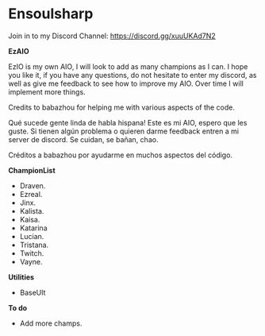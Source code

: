 # Ensoulsharp

Join in to my Discord Channel: https://discord.gg/xuuUKAd7N2

**EzAIO**

EzIO is my own AIO, I will look to add as many champions as I can. I hope you like it, if you have any questions, do not hesitate to enter my discord, as well as give me feedback to see how to improve my AIO.
Over time I will implement more things.

Credits to babazhou for helping me with various aspects of the code.

Qué sucede gente linda de habla hispana! Este es mi AIO, espero que les guste. Si tienen algún problema o quieren darme feedback entren a mi server de discord. Se cuidan, se bañan, chao.

Créditos a babazhou por ayudarme en muchos aspectos del código.

**ChampionList**

- Draven.
- Ezreal.
- Jinx.
- Kalista.
- Kaisa.
- Katarina
- Lucian.
- Tristana.
- Twitch.
- Vayne.

**Utilities**
- BaseUlt

**To do**

- Add more champs.


